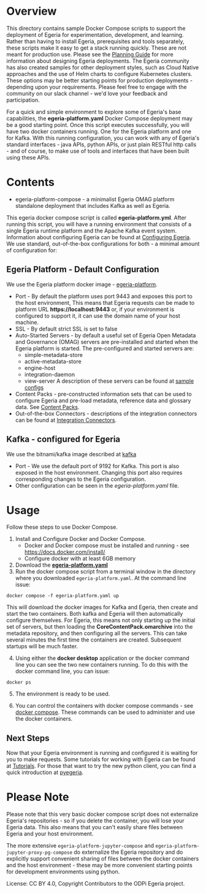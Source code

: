 <!-- SPDX-License-Identifier: CC-BY-4.0 -->
<!-- Copyright Contributors to the ODPi Egeria project. -->

# Overview
This directory contains sample Docker Compose scripts to support the deployment of Egeria for experimentation,
development, and learning. Rather than having to install Egeria, prerequisites and tools separately, these scripts make 
it easy to get a stack running quickly. 
These are not meant for production use. Please see the [Planning Guide](https://egeria-project.org/guides/planning/)
for more information about designing Egeria deployments. The Egeria community has also created samples for other 
deployment styles, such as Cloud Native approaches and the use of Helm charts to configure Kubernetes clusters. These
options may be better starting points for production deployments - depending upon your requirements.
Please feel free to engage with the community on our slack channel - we'd love your feedback and participation.


For a quick and simple environment to explore some of Egeria's base capabilities, the **egeria-platform.yaml**  Docker Compose
deployment may be a good starting point. Once this script executes successfully, you will have two docker containers running. One for the Egeria platform and one for Kafka. With this running configuration, you can work with any of Egeria's standard interfaces - java APIs, python APIs, or just plain RESTful http calls - and of course, to make use of tools and interfaces that have been built using these APIs.

# Contents

* egeria-platform-compose - a minimalist Egeria OMAG platform standalone deployment that includes Kafka as well as Egeria.

This egeria docker compose script is called **egeria-platform.yml**. After running this script, you will have a running environment 
that consists of a single Egeria runtime platform and the Apache Kafka event system. Information about configuring 
Egeria can be found at [Configuring Egeria](https://egeria-project.org/guides/admin/configuring-the-omag-server-platform/). 
We use standard, out-of-the-box configurations for both - a minimal amount of configuration for:

## Egeria Platform - Default Configuration
We use the Egeria platform docker image - [egeria-platform](https://hub.docker.com/r/odpi/egeria-platform).

* Port - By default the platform uses port 9443 and exposes this port to the host environment, This means that Egeria requests
can be made to platform URL **https://localhost:9443** or, if your environment is configured to support it, it can use 
the domain name of your host machine. 
* SSL - By default strict SSL is set to false 
* Auto-Started Servers - by default a useful set of Egeria Open Metadata and Governance (OMAG) servers are pre-installed
and started when the Egeria platform is started. The pre-configured and started servers are:
  * simple-metadata-store
  * active-metadata-store
  * engine-host
  * integration-daemon
  * view-server
A description of these servers can be found at [sample configs](open-metadata-resources/open-metadata-deployment/sample-configs/README.md)
* Content Packs - pre-constructed information sets that can be used to configure Egeria and pre-load metadata, reference data and glossary data. See [Content Packs](https://egeria-project.org/content-packs/).
* Out-of-the-box Connectors - descriptions of the integration connectors can be found at [Integration Connectors](https://egeria-project.org/connectors/).

## Kafka - configured for Egeria
We use the bitnami/kafka image described at [kafka](https://hub.docker.com/r/bitnami/kafka)
* Port - We use the default port of 9192 for Kafka. This port is also exposed in the host environment. Changing this port also requires corresponding changes to the Egeria configuration.
* Other configuration can be seen in the *egeria-platform.yaml* file. 

# Usage
Follow these steps to use Docker Compose.

1. Install and Configure Docker and Docker Compose. 
   * Docker and Docker compose must be installed and running - see https://docs.docker.com/install/
   * Configure docker with at least 6GB memory
2. Download the [**egeria-platform.yaml**](https://raw.githubusercontent.com/odpi/egeria/main/open-metadata-resources/open-metadata-deployment/docker-compose/egeria-platform-compose/egeria-platform.yaml)
3. Run the docker compose script from a terminal window in the directory where you downloaded `egeria-platform.yaml`. At the command line issue:

  `docker compose -f egeria-platform.yaml up`

This will download the docker images for Kafka and Egeria, then create and start the two containers. Both kafka and Egeria will then automatically configure themselves. For Egeria, this means not only starting up the initial set of servers, but then loading the **CoreContentPack.omarchive** into the metadata repository, and then configuring all the servers. This can take several minutes the first time the containers are created. Subsequent startups will be much faster.

4. Using either the **docker desktop** application or the docker command line you can see the two new containers running. To do this with the docker command line, you can issue:

`docker ps`

5. The environment is ready to be used. 

6. You can control the containers with docker compose commands - see [docker compose](https://docs.docker.com/reference/cli/docker/compose/). These commands can be used to administer and use the docker containers.

## Next Steps

Now that your Egeria environment is running and configured it is waiting for you to make requests. 
Some tutorials for working with Egeria can be found at [Tutorials](https://egeria-project.org/education/tutorials/). For those that want to try the new python client, you can find a quick introduction at [pyegeria](https://getting-started-with-egeria.pdr-associates.com/recipe-6-charming-python.html). 

# Please Note
Please note that this very basic docker compose script does not externalize Egeria's repositories - so if you delete the container,
you will lose your Egeria data. This also means that you can't easily share files between Egeria and your host environment.

The more extensive `egeria-platform-jupyter-compose` and `egeria-platform-jupyter-proxy-pg-compose` do externalize the Egeria repository
and do explicitly support convenient sharing of files between the docker containers and the host environment - these may be more convenient starting
points for development environments using python.

License: CC BY 4.0, Copyright Contributors to the ODPi Egeria project.